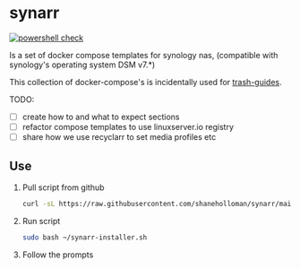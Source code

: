 # synarr

[![powershell check](https://github.com/shaneholloman/synarr/actions/workflows/powershell.yml/badge.svg)](https://github.com/shaneholloman/synarr/actions/workflows/powershell.yml)

Is a set of docker compose templates for synology nas, (compatible with synology's operating system DSM v7.*)

This collection of docker-compose's is incidentally used for [trash-guides](https://trash-guides.info/).


TODO:

- [ ] create how to and what to expect sections
- [ ] refactor  compose templates to use linuxserver.io registry
- [ ] share how we use recyclarr to set media profiles etc

## Use

1. Pull script from github

    ```sh
    curl -sL https://raw.githubusercontent.com/shaneholloman/synarr/main/script/synarr-installer.sh > ~/synarr-installer.sh
    ```

2. Run script

    ```sh
    sudo bash ~/synarr-installer.sh
    ```

3. Follow the prompts
